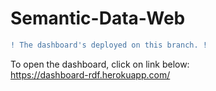 # Semantic-Data-Web

```diff
! The dashboard's deployed on this branch. !

```

To open the dashboard, click on link below:  
https://dashboard-rdf.herokuapp.com/




